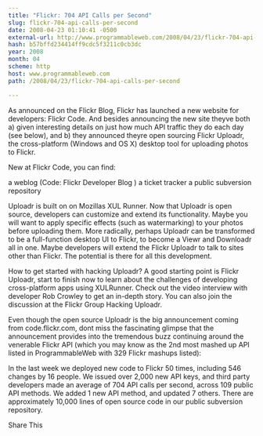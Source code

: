 ```yaml
---
title: "Flickr: 704 API Calls per Second"
slug: flickr-704-api-calls-per-second
date: 2008-04-23 01:10:41 -0500
external-url: http://www.programmableweb.com/2008/04/23/flickr-704-api-calls-per-second
hash: b57bffd234414ff9cdc5f3211c0cb3dc
year: 2008
month: 04
scheme: http
host: www.programmableweb.com
path: /2008/04/23/flickr-704-api-calls-per-second

---
```


As announced on the Flickr Blog, Flickr has launched a new website for developers: Flickr Code. And besides announcing the new site theyve both a) given interesting details on just how much API traffic they do each day (see below), and b) they announced theyre open sourcing Flickr Uploadr, the cross-platform (Windows and OS X) desktop tool for uploading photos to Flickr. 

New at Flickr Code, you can find:


a weblog (Code: Flickr Developer Blog )
a ticket tracker
a public subversion repository

Uploadr is built on on Mozillas XUL Runner. Now that Uploadr is open source, developers can customize and extend its functionality. Maybe you will  want to apply specific effects  (such as watermarking) to your photos before uploading them. More radically, perhaps Uploadr can be transformed to be a full-function desktop UI to Flickr, to become a Viewr and Downloadr all in one. Maybe developers will extend the Flickr Uploadr to talk to sites other than Flickr. The potential is there for all this development.

How to get started with hacking Uploadr? A good starting point is Flickr Uploadr, start to finish now to learn about the challenges of developing cross-platform apps using XULRunner.  Check out the video interview with developer Rob Crowley to get an in-depth story. You can also join the discussion at the Flickr Group Hacking Uploadr.

Even though the open source Uploadr is the big announcement coming from code.flickr.com, dont miss the fascinating glimpse that the  announcement provides into the tremendous buzz  continuing around the venerable Flickr API (which you may know as the 2nd most mashed up API listed in ProgrammableWeb with 329 Flickr mashups listed):

In the last week we deployed new code to Flickr 50 times, including 546 changes by 16 people. We issued over 2,000 new API keys, and third party developers made an average of 704 API calls per second, across 109 public API methods.   We added 1 new API method, and updated 7 others.   There are approximately 10,000 lines of open source code in our public subversion repository.

Share This
